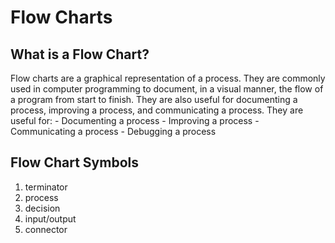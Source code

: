 # Flow Charts

## What is a Flow Chart?
 Flow charts are a graphical representation of a process. They are commonly used in computer programming to document, in a visual manner, the flow of a program from start to finish. They are also useful for documenting a process, improving a process, and communicating a process.
 They are useful for:
    - Documenting a process
    - Improving a process
    - Communicating a process
    - Debugging a process
 
## Flow Chart Symbols
1. terminator 
2. process
3. decision
4. input/output
5. connector